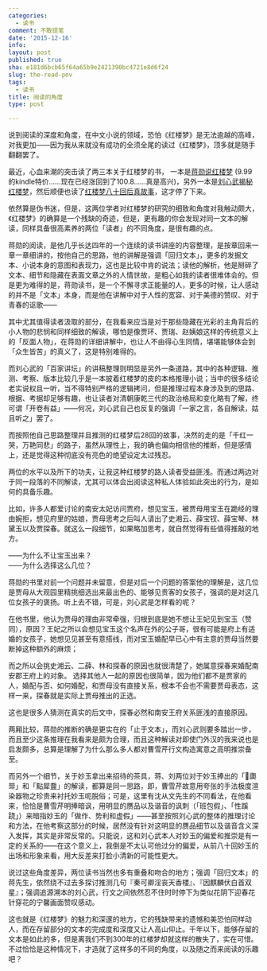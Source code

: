 ```yaml
---
categories:
  - 读书
comment: 不敢提笔
date: '2015-12-16'
info: 
layout: post
published: true
sha: e181d6bcb65f64a65b9e2421390bc4721e8d6f24
slug: the-read-pov
tags:
  - 读书
title: 阅读的角度
type: post

---
```

说到阅读的深度和角度，在中文小说的领域，恐怕《红楼梦》是无法逾越的高峰，对我更加——因为我从来就没有成功的全须全尾的读过《红楼梦》，顶多就是随手翻翻罢了。

最近，心血来潮的突击读了两三本关于红楼梦的书， 一本是[蒋勋说红楼梦](http://www.amazon.cn/%E8%92%8B%E5%8B%8B%E8%AF%B4%E7%BA%A2%E6%A5%BC%E6%A2%A6-%E8%92%8B%E5%8B%8B/dp/B00NANSBCS/ref=sr_1_20?ie=UTF8&qid=1450147708&sr=8-20&keywords=%E8%92%8B%E5%8B%8B) (9.99的kindle特价……现在已经涨回到了100.8……真是高兴)，另外一本是[刘心武揭秘红楼梦](http://www.amazon.cn/%E5%88%98%E5%BF%83%E6%AD%A6%E6%8F%AD%E7%A7%98%E7%BA%A2%E6%A5%BC%E6%A2%A6%E7%B2%BE%E5%8D%8E%E6%9C%AC-%E5%88%98%E5%BF%83%E6%AD%A6/dp/B00I000YQM/ref=sr_1_1?ie=UTF8&qid=1450148723&sr=8-1&keywords=%E5%88%98%E5%BF%83%E6%AD%A6)，然后顺便也读了[红楼梦八十回后真故事](http://www.amazon.cn/%E7%BA%A2%E6%A5%BC%E6%A2%A6%E5%85%AB%E5%8D%81%E5%9B%9E%E5%90%8E%E7%9C%9F%E6%95%85%E4%BA%8B-%E5%88%98%E5%BF%83%E6%AD%A6/dp/B0085US4JQ/ref=sr_1_8?ie=UTF8&qid=1450148723&sr=8-8&keywords=%E5%88%98%E5%BF%83%E6%AD%A6)，这才停了下来。

依然算是伪书迷，但是，这两位学者对红楼梦的研究的细致和角度对我触动颇大，《红楼梦》的确算是一个残缺的奇迹，但是，更有趣的你会发现对同一文本的解读，同样具备很高素养的两位「读者」的不同角度，是很有趣的点。

蒋勋的阅读，是他几乎长达四年的一个连续的读书讲座的内容整理，是按章回来一章一章细讲的，按他自己的思路，他的讲解是强调「回归文本」，更多的发掘文本、小说本身的意图和表现力，这也是比较中肯的说法；读他的解析，他是掰碎了文本、细节和隐藏在表面文章之外的人情世故，是粗心如我的读者很难体会的。但是更为难得的是，蒋勋读书，是一个不懈寻求正能量的人，更多的时候，让人感动的并不是「文本」本身，而是他在讲解中对于人性的宽容、对于美德的赞叹、对于青春的讴歌—— 

其中尤其值得读者汲取的部分，在我看来应当是对于那些隐藏在光彩的主角背后的小人物的悲悯和同样细致的解读，哪怕是像贾环、贾瑞、赵姨娘这样的传统意义上的「反面人物」，在蒋勋的详细讲解中，也让人不由得心生同情，堪堪能够体会到「众生皆苦」的真义了，这是特别难得的。

而刘心武的「百家讲坛」的讲稿整理则明显是另外一条道路，其中的各种逻辑、推测、考察、版本比较几乎是一本披着红楼梦的皮的本格推理小说；当中的很多结论老实说权且一听，当不得特别严格的逻辑拷问，但是推理过程本身涉及到的思路、根据、考据却足够有趣，也让读者对清朝康乾三代的政治格局和变化略有了解，终可谓「开卷有益」——何况，刘心武自己也反复的强调「一家之言，各自解读，姑且听之」罢了。

而按照他自己思路整理并且推测的红楼梦后28回的故事，决然的走的是「千红一哭，万艳同悲」的路子，虽然从理性上，我的确也偏向相信他的推断，但是感情上，还是觉得这种彻底没有亮色的绝望设定太过残忍。

两位的水平以及所下的功夫，让我这种红楼梦的路人读者受益匪浅。而通过两边对于同一段落的不同解读，尤其可以体会出阅读这种私人体验如此突出的行为，是如何的具备乐趣。

比如，许多人都爱讨论的南安太妃访问贾府，想见宝玉，被贾母用宝玉在跪经的理由婉拒，想见府里的姑娘，贾母思考之后叫人请出了史湘云、薛宝钗、薛宝琴、林黛玉以及贾探春。就这么一段细节，如果略加思考，就自然觉得有些值得推敲的地方。

——为什么不让宝玉出来？  
——为什么选择这么几位？

蒋勋的书里对前一个问题并未留意，但是对后一个问题的答案他的理解是，这几位是贾母从大观园里精挑细选出来最出色的、能够见贵客的女孩子，强调的是对这几位女孩子的褒扬。听上去不错，可是，刘心武是怎样看的呢？

在他书里，他认为贾母的理由非常牵强，归根到底是她不想让王妃见到宝玉（赞同），原因？王妃之所以会想见宝玉这个名声在外的公子哥，很有可能是府上有适婚的女孩子，她想见见甚至有意搭线，而对宝玉婚配早已心中有主意的贾母当然要断掉这种额外的麻烦；

而之所以会挑史湘云、二薛、林和探春的原因也就很清楚了，她属意探春来婚配南安郡王府上的对象。 选择其他人一起的原因也很简单，因为他们都不是贾家的人，婚配与否、如何婚配，和贾母没有直接关系，根本不会也不需要贾母表态，这样一来，探春就是实际上贾母推出的正选。

这也是很多人猜测在真实的后文中，探春必然和南安王府关系匪浅的直接原因。

两厢比较，蒋勋的推断的确是更实在的「止于文本」，而刘心武则要多踏出一步，而且至少这条推理在我看来是颇为合理，而且这种解读对即使门外汉的我来说也是启发颇多，总算是理解了为什么那么多人都对曹雪芹行文构造寓意之高明推崇备至。

而另外一个细节，关于妙玉拿出来招待的茶具，蒋、刘两位对于妙玉捧出的「𤫫瓟斝」和「點犀䀉」的解读，都算是同一思路，即，曹雪芹故意用夸张的手法极度渲染器物之珍贵来衬托妙玉呃脱俗；可是，这里有沈从文先生的不同看法，在他看来，恰恰是曹雪芹明捧暗讽，用明显的赝品以及谐音的讽刺（「班包假」、「性蹊跷」）来暗指妙玉的「做作、势利和虚假」——甚至按照刘心武的整体的推理讨论和方法，在他考察这部分的时候，居然没有针对这明显的赝品细节以及谐音含义深入发挥，其实是非常反常的。只能说，这和刘心武本人对妙玉的偏爱和推崇是有一定的关系的——在这个意义上，我倒是不太认可他过分的偏爱，从前八十回妙玉的出场和形象来看，用大反差来打脸小清新的可能性更大。

说过这些角度差异，两位读书当然也多有重叠和吻合的地方；强调「回归文本」的蒋先生，依然绕不过去多探讨推测几句『秦可卿淫丧天香楼』、『因麒麟伏白首双星』；强调追源溯本的刘心武，行文之间依然忍不住时时停下为类似花阴下迎春花针穿花的宁馨画面赞叹感动。

这也就是《红楼梦》的魅力和深邃的地方，它的残缺带来的遗憾和美恐怕同样动人，而在存留部分的文本的完成度和深度又让人高山仰止。千年以下，能够存留的文本是如此的多，但是离我们不到300年的红楼梦却就这样的散失了，实在可惜。不过恰恰是这种情况下，才造就了这样多的不同的角度，以及随之而来阅读的乐趣吧？



